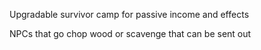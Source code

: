 Upgradable survivor camp for passive income and effects

NPCs that go chop wood or scavenge that can be sent out
